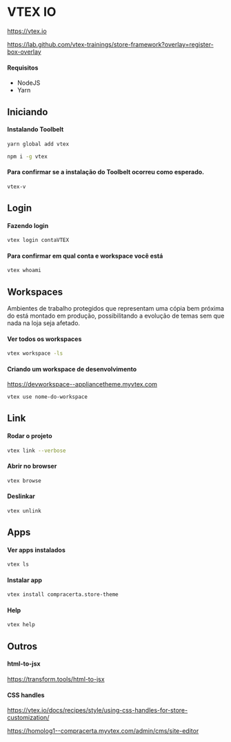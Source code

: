 # VTEX IO

https://vtex.io

https://lab.github.com/vtex-trainings/store-framework?overlay=register-box-overlay

#### Requisitos

- NodeJS
- Yarn

## Iniciando

#### Instalando Toolbelt

```sh
yarn global add vtex

npm i -g vtex
```

#### Para confirmar se a instalação do Toolbelt ocorreu como esperado.

```sh
vtex-v
```

## Login

#### Fazendo login

```sh
vtex login contaVTEX
```

#### Para confirmar em qual conta e workspace você está

```sh
vtex whoami
```

## Workspaces

Ambientes de trabalho protegidos que representam uma cópia bem próxima do está montado em produção, possibilitando a evolução de temas sem que nada na loja seja afetado. 

#### Ver todos os workspaces

```sh
vtex workspace -ls
```

#### Criando um workspace de desenvolvimento

https://devworkspace--appliancetheme.myvtex.com

```sh
vtex use nome-do-workspace
```

## Link

#### Rodar o projeto

```sh
vtex link --verbose
```

#### Abrir no browser

```sh
vtex browse
```

#### Deslinkar

```sh
vtex unlink
```

## Apps

#### Ver apps instalados

```sh
vtex ls
```

#### Instalar app

```sh
vtex install compracerta.store-theme
```

#### Help

```sh
vtex help
```

## Outros

#### html-to-jsx

https://transform.tools/html-to-jsx

#### CSS handles

https://vtex.io/docs/recipes/style/using-css-handles-for-store-customization/

https://homolog1--compracerta.myvtex.com/admin/cms/site-editor
